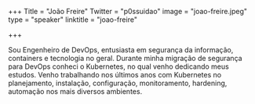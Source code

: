 +++
Title = "João Freire"
Twitter = "p0ssuidao"
image = "joao-freire.jpeg"
type = "speaker"
linktitle = "joao-freire"

+++

Sou Engenheiro de DevOps, entusiasta em segurança da informação, containers e tecnologia no geral. Durante minha migração de segurança para DevOps conheci o Kubernetes, no qual venho dedicando meus estudos. Venho trabalhando nos últimos anos com Kubernetes no planejamento, instalação, configuração, monitoramento, hardening, automação nos mais diversos ambientes.
